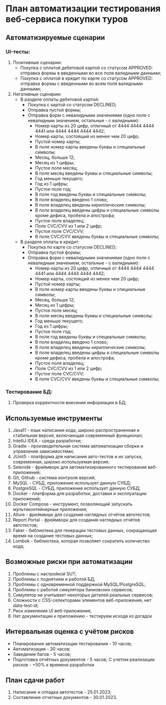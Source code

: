 # План автоматизации тестирования веб-сервиса покупки туров
## Автоматизируемые сценарии
### UI-тесты:
1. Позитивные сценарии:
   - Покупка с оплатой дебетовой картой со статусом APPROVED: отправка формы в введенными во все поля валидными данными;
   - Покупка с оплатой в кредит по карте со статусом APPROVED: отправка формы с введенными во всем поля валидными данными;
2. Негативные сценарии:
   - В разделе оплаты дебетовой картой:
     - Покупка с картой со статусом DECLINED;
     - Отправка пустой формы;
     - Отправка форм с невалидными значениями (одно поле с невалидным значением, остальные - с валидными):
       - Номер карты из 20 цифр, отличный от 4444 4444 4444 4441 или 4444 4444 4444 4442;
       - Номер карты, состоящий из менее чем 20 цифр;
       - Пустой номер карты;
       - В поле номер карты введены буквы и специальные символы;
       - Месяц, больше 12;
       - Месяц из 1 цифры;
       - Пустое поле месяц;
       - В поле месяц введены буквы и специальные символы;
       - Год меньше текущего;
       - Год из 1 цифры;
       - Пустое поле год;
       - В поле год введены буквы и специальные символы; 
       - В поле владелец введено 1 слово;
       - В поле владелец введены кириллические символы;
       - В поле владелец введены цифры и специальные символы кроме дефиса, пробела и апострофа;
       - Пустое поле владелец;
       - Поле CVC/CVV из 1 или 2 цифр;
       - Пустое поле CVC/CVV;
       - В поле CVC/CVV введены буквы и специальные символы;
   - В разделе оплаты в кредит:
     - Покупка по карте со статусом DECLINED;
     - Отправка пустой формы;
     - Отправка форм с невалидными значениями (одно поле с невалидным значением, остальные - с валидными):
       - Номер карты из 20 цифр, отличный от 4444 4444 4444 4441 или 4444 4444 4444 4442;
       - Номер карты, состоящий из менее чем 20 цифр;
       - Пустой номер карты;
       - В поле номер карты введены буквы и специальные символы;
       - Месяц, больше 12;
       - Месяц из 1 цифры;
       - Пустое поле месяц;
       - В поле месяц введены буквы и специальные символы;
       - Год меньше текущего;
       - Год из 1 цифры;
       - Пустое поле год;
       - В поле год введены буквы и специальные символы;
       - В поле владелец введено 1 слово;
       - В поле владелец введены кириллические символы;
       - В поле владелец введены цифры и специальные символы кроме дефиса, пробела и апострофа;
       - Пустое поле владелец;
       - Поле CVC/CVV из 1 или 2 цифр;
       - Пустое поле CVC/CVV;
       - В поле CVC/CVV введены буквы и специальные символы;
### Тестирование БД:
1. Проверка корректности внесения информации в БД;
## Используемые инструменты
1. Java11 - язык написания кода, широко распространенная и стабильная версия, включающая современный функционал;
2. IntelliJ IDEA - среда разработки; 
3. Gradle - производительная система автоматизации сборки и управления зависимостями; 
4. JUnit5 - платформа для написания авто-тестов и их запуска, современная, широко используемая версия;
5. Selenide - фреймворк для автоматизированного тестирования веб-приложений; 
6. Git, Github - система контроля версий; 
7. MySQL - СУБД, приложение использует данную СУБД; 
8. PostgreSQL - СУБД, приложение использует данную СУБД;
9. Docker - платформа для разработки, доставки и эксплуатации приложений;
10. Docker Compose - инструмент, позволяющий запускать мультиконтейнерные приложения; 
11. Allure - фреймворк для создания наглядных отчётов автотестов; 
12. Report Portal - фреймворк для создания наглядных отчётов автотестов; 
13. Faker - библиотека для генерации тестовых данных, сокращающая время на создание тестовых данных; 
14. Lombok - библиотека, которая позволяет сократить количество кода;
## Возможные риски при автоматизации
1. Проблемы с настройкой SUT;
2. Проблемы с поднятием и работой БД;
3. Проблемы с одновременной поддержкой MySQL/PostgreSQL; 
4. Проблемы с работой симулятора банковских сервисов; 
5. Симулятор не учитывает некоторых деталей реальных сервисов; 
6. Сложности с CSS-селекторами элементов веб-приложения, нет data-test-id; 
7. Риск изменения UI веб-приложения; 
8. Нет документации к приложению - тестируем исходя из догадок
## Интервальная оценка с учётом рисков
- Планирование автоматизации тестирования - 10 часов;
- Автоматизация - 30 часов;
- Заведение багов - 5 часов;
- Подготовка отчётных документов - 5 часов;
С учетом реализации рисков - +50% к времени разработки
## План сдачи работ
1. Написание и отладка автотестов - 25.01.2023;
2. Составление отчетных документов - 30.01.2023.